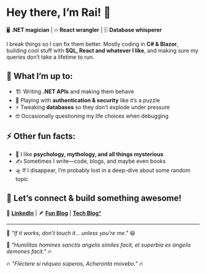 # Hey there, I’m Rai! 👋  
🖥️ **.NET magician** | 🔥 **React wrangler** | 🗄️ **Database whisperer**  

I break things so I can fix them better. Mostly coding in **C# & Blazor**, building cool stuff with **SQL, React and whatever I like**, and making sure my queries don’t take a lifetime to run.  

## 🚀 What I’m up to:  
- 🏗️ Writing **.NET APIs** and making them behave  
- 🔐 Playing with **authentication & security** like it’s a puzzle  
- ⚡ Tweaking **databases** so they don’t explode under pressure  
- 🤓 Occasionally questioning my life choices when debugging  

## ⚡ Other fun facts:  
- 🧠 I like **psychology, mythology, and all things mysterious**  
- ✍️ Sometimes I write—code, blogs, and maybe even books  
- 🛸 If I disappear, I’m probably lost in a deep-dive about some random topic  

## 📌 Let’s connect & build something awesome!  
🏢 [**LinkedIn**](https://www.linkedin.com/in/raimonda-zela-32793b212/) | 🪶 [**Fun Blog**](https://thecutenerd.com/) | [**Tech Blog***](https://tech.thecutenerd.com/)

---
🔹 _"If it works, don’t touch it... unless you’re me."_ 😆

🌟 _"Humilitas homines sanctis angelis similes facit, et superbia ex angelis demones facit."_ 🔥

🔥 _"Fléctere si néqueo súperos, Acheronta movebo."_ 🔥

